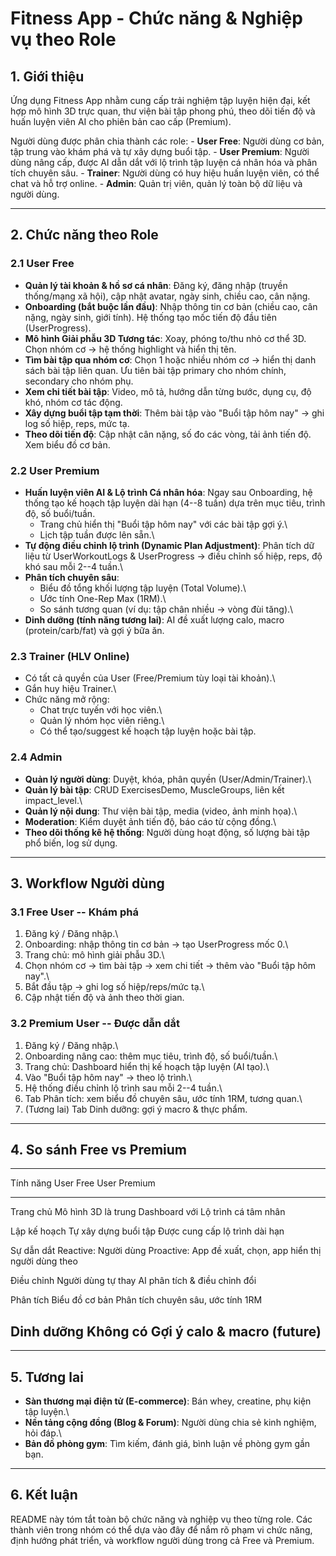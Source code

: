 # Fitness App - Chức năng & Nghiệp vụ theo Role

## 1. Giới thiệu

Ứng dụng Fitness App nhằm cung cấp trải nghiệm tập luyện hiện đại, kết
hợp mô hình 3D trực quan, thư viện bài tập phong phú, theo dõi tiến độ
và huấn luyện viên AI cho phiên bản cao cấp (Premium).

Người dùng được phân chia thành các role: - **User Free**: Người dùng cơ
bản, tập trung vào khám phá và tự xây dựng buổi tập. - **User Premium**:
Người dùng nâng cấp, được AI dẫn dắt với lộ trình tập luyện cá nhân hóa
và phân tích chuyên sâu. - **Trainer**: Người dùng có huy hiệu huấn
luyện viên, có thể chat và hỗ trợ online. - **Admin**: Quản trị viên,
quản lý toàn bộ dữ liệu và người dùng.

------------------------------------------------------------------------

## 2. Chức năng theo Role

### 2.1 User Free

-   **Quản lý tài khoản & hồ sơ cá nhân**: Đăng ký, đăng nhập (truyền
    thống/mạng xã hội), cập nhật avatar, ngày sinh, chiều cao, cân nặng.
-   **Onboarding (bắt buộc lần đầu)**: Nhập thông tin cơ bản (chiều cao,
    cân nặng, ngày sinh, giới tính). Hệ thống tạo mốc tiến độ đầu tiên
    (UserProgress).
-   **Mô hình Giải phẫu 3D Tương tác**: Xoay, phóng to/thu nhỏ cơ thể
    3D. Chọn nhóm cơ → hệ thống highlight và hiển thị tên.
-   **Tìm bài tập qua nhóm cơ**: Chọn 1 hoặc nhiều nhóm cơ → hiển thị
    danh sách bài tập liên quan. Ưu tiên bài tập primary cho nhóm chính,
    secondary cho nhóm phụ.
-   **Xem chi tiết bài tập**: Video, mô tả, hướng dẫn từng bước, dụng
    cụ, độ khó, nhóm cơ tác động.
-   **Xây dựng buổi tập tạm thời**: Thêm bài tập vào "Buổi tập hôm nay"
    → ghi log số hiệp, reps, mức tạ.
-   **Theo dõi tiến độ**: Cập nhật cân nặng, số đo các vòng, tải ảnh
    tiến độ. Xem biểu đồ cơ bản.

### 2.2 User Premium

-   **Huấn luyện viên AI & Lộ trình Cá nhân hóa**: Ngay sau Onboarding,
    hệ thống tạo kế hoạch tập luyện dài hạn (4--8 tuần) dựa trên mục
    tiêu, trình độ, số buổi/tuần.
    -   Trang chủ hiển thị "Buổi tập hôm nay" với các bài tập gợi ý.\
    -   Lịch tập tuần được lên sẵn.\
-   **Tự động điều chỉnh lộ trình (Dynamic Plan Adjustment)**: Phân tích
    dữ liệu từ UserWorkoutLogs & UserProgress → điều chỉnh số hiệp,
    reps, độ khó sau mỗi 2--4 tuần.\
-   **Phân tích chuyên sâu**:
    -   Biểu đồ tổng khối lượng tập luyện (Total Volume).\
    -   Ước tính One-Rep Max (1RM).\
    -   So sánh tương quan (ví dụ: tập chân nhiều → vòng đùi tăng).\
-   **Dinh dưỡng (tính năng tương lai)**: AI đề xuất lượng calo, macro
    (protein/carb/fat) và gợi ý bữa ăn.

### 2.3 Trainer (HLV Online)

-   Có tất cả quyền của User (Free/Premium tùy loại tài khoản).\
-   Gắn huy hiệu Trainer.\
-   Chức năng mở rộng:
    -   Chat trực tuyến với học viên.\
    -   Quản lý nhóm học viên riêng.\
    -   Có thể tạo/suggest kế hoạch tập luyện hoặc bài tập.

### 2.4 Admin

-   **Quản lý người dùng**: Duyệt, khóa, phân quyền
    (User/Admin/Trainer).\
-   **Quản lý bài tập**: CRUD ExercisesDemo, MuscleGroups, liên kết
    impact_level.\
-   **Quản lý nội dung**: Thư viện bài tập, media (video, ảnh minh
    họa).\
-   **Moderation**: Kiểm duyệt ảnh tiến độ, báo cáo từ cộng đồng.\
-   **Theo dõi thống kê hệ thống**: Người dùng hoạt động, số lượng bài
    tập phổ biến, log sử dụng.

------------------------------------------------------------------------

## 3. Workflow Người dùng

### 3.1 Free User -- Khám phá

1.  Đăng ký / Đăng nhập.\
2.  Onboarding: nhập thông tin cơ bản → tạo UserProgress mốc 0.\
3.  Trang chủ: mô hình giải phẫu 3D.\
4.  Chọn nhóm cơ → tìm bài tập → xem chi tiết → thêm vào "Buổi tập hôm
    nay".\
5.  Bắt đầu tập → ghi log số hiệp/reps/mức tạ.\
6.  Cập nhật tiến độ và ảnh theo thời gian.

### 3.2 Premium User -- Được dẫn dắt

1.  Đăng ký / Đăng nhập.\
2.  Onboarding nâng cao: thêm mục tiêu, trình độ, số buổi/tuần.\
3.  Trang chủ: Dashboard hiển thị kế hoạch tập luyện (AI tạo).\
4.  Vào "Buổi tập hôm nay" → theo lộ trình.\
5.  Hệ thống điều chỉnh lộ trình sau mỗi 2--4 tuần.\
6.  Tab Phân tích: xem biểu đồ chuyên sâu, ước tính 1RM, tương quan.\
7.  (Tương lai) Tab Dinh dưỡng: gợi ý macro & thực phẩm.

------------------------------------------------------------------------

## 4. So sánh Free vs Premium

  -----------------------------------------------------------------------
  Tính năng             User Free             User Premium
  --------------------- --------------------- ---------------------------
  Trang chủ             Mô hình 3D là trung   Dashboard với Lộ trình cá
                        tâm                   nhân

  Lập kế hoạch          Tự xây dựng buổi tập  Được cung cấp lộ trình dài
                                              hạn

  Sự dẫn dắt            Reactive: Người dùng  Proactive: App đề xuất,
                        chọn, app hiển thị    người dùng theo

  Điều chỉnh            Người dùng tự thay    AI phân tích & điều chỉnh
                        đổi                   

  Phân tích             Biểu đồ cơ bản        Phân tích chuyên sâu, ước
                                              tính 1RM

  Dinh dưỡng            Không có              Gợi ý calo & macro (future)
  -----------------------------------------------------------------------

------------------------------------------------------------------------

## 5. Tương lai

-   **Sàn thương mại điện tử (E-commerce)**: Bán whey, creatine, phụ
    kiện tập luyện.\
-   **Nền tảng cộng đồng (Blog & Forum)**: Người dùng chia sẻ kinh
    nghiệm, hỏi đáp.\
-   **Bản đồ phòng gym**: Tìm kiếm, đánh giá, bình luận về phòng gym gần
    bạn.

------------------------------------------------------------------------

## 6. Kết luận

README này tóm tắt toàn bộ chức năng và nghiệp vụ theo từng role. Các
thành viên trong nhóm có thể dựa vào đây để nắm rõ phạm vi chức năng,
định hướng phát triển, và workflow người dùng trong cả Free và Premium.
